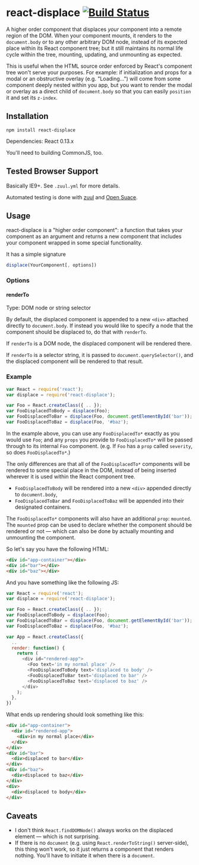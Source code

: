 # react-displace [![Build Status](https://travis-ci.org/davidtheclark/react-displace.svg?branch=zuul-testing)](https://travis-ci.org/davidtheclark/react-displace)

A higher order component that displaces *your* component into a remote region of the DOM. When your component mounts, it renders to the `document.body` or to any other arbitrary DOM node, instead of its expected place within its React component tree; but it still maintains its normal life cycle within the tree, mounting, updating, and unmounting as expected.

This is useful when the HTML source order enforced by React's component tree won't serve your purposes. For example: if initialization and props for a modal or an obstructive overlay (e.g. "Loading...") will come from some component deeply nested within you app, but you want to render the modal or overlay as a direct child of `document.body` so that you can easily `position` it and set its `z-index`.

## Installation

```
npm install react-displace
```

Dependencies: React 0.13.x

You'll need to building CommonJS, too.

## Tested Browser Support

Basically IE9+. See `.zuul.yml` for more details.

Automated testing is done with [zuul](https://github.com/defunctzombie/zuul) and [Open Suace](https://saucelabs.com/opensauce/).

## Usage

react-displace is a "higher order component": a function that takes your component as an argument and returns a new component that includes your component wrapped in some special functionality.

It has a simple signature

```js
displace(YourComponent[, options])
```

### Options

#### renderTo

Type: DOM node or string selector

By default, the displaced component is appended to a new `<div>` attached directly to `document.body`. If instead you would like to specify a node that the component should be displaced to, do that with `renderTo`.

If `renderTo` is a DOM node, the displaced component will be rendered there.

If `renderTo` is a selector string, it is passed to `document.querySelector()`, and the displaced component will be rendered to that result.

### Example

```js
var React = require('react');
var displace = require('react-displace');

var Foo = React.createClass({ .. });
var FooDisplacedToBody = displace(Foo);
var FooDisplacedToBar = displace(Foo, document.getElementById('bar'));
var FooDisplacedToBaz = displace(Foo, '#baz');
```

In the example above, you can use any `FooDisplacedTo*` exactly as you would use `Foo`; and any `props` you provide to `FooDisplacedTo*` will be passed through to its internal `Foo` component. (e.g. If `Foo` has a `prop` called `severity`, so does `FooDisplacedTo*`.)

The only differences are that all of the `FooDisplacedTo*` components will be rendered to some special place in the DOM, instead of being inserted wherever it is used within the React component tree.
- `FooDisplacedToBody` will be rendered into a new `<div>` appended directly to `document.body`,
- `FooDisplacedToBar` and `FooDisplacedToBaz` will be appended into their designated containers.

The `FooDisplacedTo*` components will also have an additional `prop`: `mounted`. The `mounted` prop can be used to declare whether the component should be rendered or not — which can also be done by actually mounting and unmounting the component.

So let's say you have the following HTML:

```html
<div id="app-container"></div>
<div id="bar"></div>
<div id="baz"></div>
```

And you have something like the following JS:

```js
var React = require('react');
var displace = require('react-displace');

var Foo = React.createClass({ .. });
var FooDisplacedToBody = displace(Foo);
var FooDisplacedToBar = displace(Foo, document.getElementById('bar'));
var FooDisplacedToBaz = displace(Foo, '#baz');

var App = React.createClass({
  ..
  render: function() {
    return (
      <div id="rendered-app">
        <Foo text='in my normal place' />
        <FooDisplacedToBody text='displaced to body' />
        <FooDisplacedToBar text='displaced to bar' />
        <FooDisplacedToBaz text='displaced to baz' />
      </div>
    );
  },
})
```

What ends up rendering should look something like this:

```html
<div id="app-container">
  <div id="rendered-app">
    <div>in my normal place</div>
  </div>
</div>
<div id="bar">
  <div>displaced to bar</div>
</div>
<div id="baz">
  <div>displaced to baz</div>
</div>
<div>
  <div>displaced to body</div>
</div>
```

## Caveats

- I don't think `React.findDOMNode()` always works on the displaced element — which is not surprising.
- If there is no `document` (e.g. using `React.renderToString()` server-side), this thing won't work,
  so it just returns a component that renders nothing. You'll have to initiate it when there is a `document`.
